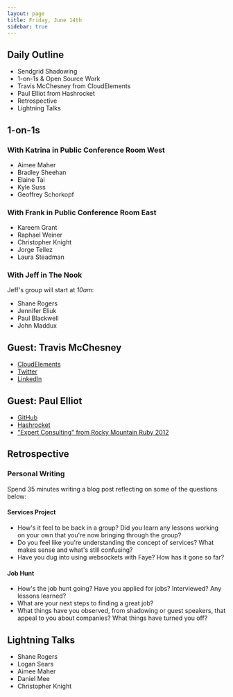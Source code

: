 ```yaml
---
layout: page
title: Friday, June 14th
sidebar: true
---
```


## Daily Outline

* Sendgrid Shadowing
* 1-on-1s & Open Source Work
* Travis McChesney from CloudElements
* Paul Elliot from Hashrocket
* Retrospective
* Lightning Talks

## 1-on-1s

### With Katrina in Public Conference Room West

* Aimee Maher
* Bradley Sheehan
* Elaine Tai
* Kyle Suss
* Geoffrey Schorkopf

### With Frank in Public Conference Room East

* Kareem Grant
* Raphael Weiner
* Christopher Knight
* Jorge Tellez
* Laura Steadman

### With Jeff in The Nook

Jeff's group will start at *10am*:

* Shane Rogers
* Jennifer Eliuk
* Paul Blackwell
* John Maddux

## Guest: Travis McChesney

* [CloudElements](http://cloud-elements.com/)
* [Twitter](https://twitter.com/travisj37)
* [LinkedIn](http://www.linkedin.com/profile/view?id=93772095)

## Guest: Paul Elliot

* [GitHub](https://github.com/paulelliott)
* [Hashrocket](http://hashrocket.com/people/paul-elliott)
* ["Expert Consulting" from Rocky Mountain Ruby 2012](http://www.everytalk.tv/talks/2087-Rocky-Mountain-Ruby-Expert-Consulting)

## Retrospective

### Personal Writing

Spend 35 minutes writing a blog post reflecting on some of the questions below:

#### Services Project

* How's it feel to be back in a group? Did you learn any lessons working on your own that you're now bringing through the group?
* Do you feel like you're understanding the concept of services? What makes sense and what's still confusing?
* Have you dug into using websockets with Faye? How has it gone so far?

#### Job Hunt

* How's the job hunt going? Have you applied for jobs? Interviewed? Any lessons learned?
* What are your next steps to finding a great job?
* What things have you observed, from shadowing or guest speakers, that appeal to you about companies? What things have turned you off?

## Lightning Talks

* Shane Rogers
* Logan Sears
* Aimee Maher
* Daniel Mee
* Christopher Knight
